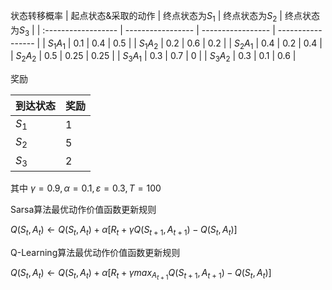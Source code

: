 状态转移概率
| 起点状态&采取的动作 | 终点状态为$S_{1}$ | 终点状态为$S_{2}$ | 终点状态为$S_{3}$ |
| :------------------ | ----------------- | ----------------- | ----------------- |
| $S_{1}A_{1}$        | $0.1$             | $0.4$             | $0.5$             |
| $S_{1}A_{2}$        | $0.2$             | $0.6$             | $0.2$             |
| $S_{2}A_{1}$        | $0.4$             | $0.2$             | $0.4$             |
| $S_{2}A_{2}$        | $0.5$             | $0.25$            | $0.25$            |
| $S_{3}A_{1}$        | $0.3$             | $0.7$             | $0$               |
| $S_{3}A_{2}$        | $0.3$             | $0.1$             | $0.6$             |

奖励

| 到达状态 | 奖励 |
| -------- | ---- |
| $S_1$    | $1$  |
| $S_2$    | $5$  |
| $S_3$    | $2$  |

其中
$\gamma = 0.9 , \alpha = 0.1 , \varepsilon = 0.3 , T = 100$

Sarsa算法最优动作价值函数更新规则

$Q(S_{t},A_{t})\leftarrow Q(S_{t},A_{t})+\alpha [R_{t}+\gamma Q(S_{t+1},A_{t+1})-Q(S_{t},A_{t})]$

Q-Learning算法最优动作价值函数更新规则

$Q(S_{t},A_{t})\leftarrow Q(S_{t},A_{t})+\alpha [R_{t}+\gamma max_{A_{t+1}}Q(S_{t+1},A_{t+1})-Q(S_{t},A_{t})]$

